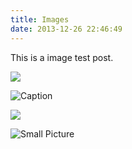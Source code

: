 ```yaml
---
title: Images
date: 2013-12-26 22:46:49
---
```


This is a image test post.

![](//ww1.sinaimg.cn/mw690/81b78497jw1emfgwkasznj21hc0u0qb7.jpg)

![Caption](//ww3.sinaimg.cn/mw690/81b78497jw1emfgwjrh2pj21hc0u01g3.jpg)

![](//ww2.sinaimg.cn/mw690/81b78497jw1emfgwil5xkj21hc0u0tpm.jpg)

![Small Picture](https://placehold.it/350x150.jpg)
